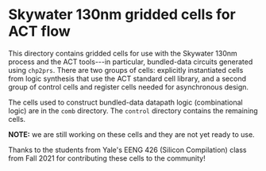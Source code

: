 # Skywater 130nm gridded cells for ACT flow

This directory contains gridded cells for use with the Skywater 130nm process
and the ACT tools---in particular, bundled-data circuits generated using 
`chp2prs`. There are two groups of cells: explicitly instantiated cells
from logic synthesis that use the ACT standard cell library, and a second
group of control cells and register cells needed for asynchronous design.

The cells used to construct bundled-data datapath logic (combinational logic)
are in the `comb` directory.  The `control` directory contains the remaining
cells. 

**NOTE:** we are still working on these cells and they are not yet
ready to use.

Thanks to the students from Yale's EENG 426 (Silicon Compilation) class
from Fall 2021 for contributing these cells to the community!
